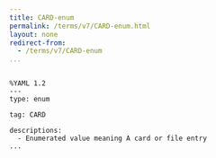 ```yaml
---
title: CARD-enum
permalink: /terms/v7/CARD-enum.html
layout: none
redirect-from:
  - /terms/v7/CARD-enum
...
```


```

%YAML 1.2
---
type: enum

tag: CARD

descriptions:
  - Enumerated value meaning A card or file entry
...

```